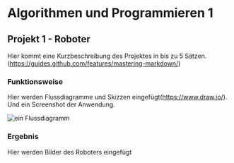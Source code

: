 # Algorithmen und Programmieren 1

## Projekt 1 - Roboter

Hier kommt eine Kurzbeschreibung des Projektes in bis zu 5 Sätzen.
(https://guides.github.com/features/mastering-markdown/)

### Funktionsweise

Hier werden Flussdiagramme und Skizzen eingefügt(https://www.draw.io/). Und ein Screenshot der Anwendung. 

![ein Flussdiagramm](bilder/diagram.png)

### Ergebnis

Hier werden Bilder des Roboters eingefügt
